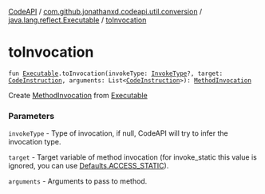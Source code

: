 [CodeAPI](../../index.md) / [com.github.jonathanxd.codeapi.util.conversion](../index.md) / [java.lang.reflect.Executable](index.md) / [toInvocation](.)

# toInvocation

`fun `[`Executable`](http://docs.oracle.com/javase/6/docs/api/java/lang/reflect/Executable.html)`.toInvocation(invokeType: `[`InvokeType`](../../com.github.jonathanxd.codeapi.base/-invoke-type/index.md)`?, target: `[`CodeInstruction`](../../com.github.jonathanxd.codeapi/-code-instruction.md)`, arguments: List<`[`CodeInstruction`](../../com.github.jonathanxd.codeapi/-code-instruction.md)`>): `[`MethodInvocation`](../../com.github.jonathanxd.codeapi.base/-method-invocation/index.md)

Create [MethodInvocation](../../com.github.jonathanxd.codeapi.base/-method-invocation/index.md) from [Executable](http://docs.oracle.com/javase/6/docs/api/java/lang/reflect/Executable.html)

### Parameters

`invokeType` - Type of invocation, if null, CodeAPI will try to infer the invocation type.

`target` - Target variable of method invocation (for invoke_static this value is ignored, you can use [Defaults.ACCESS_STATIC](../../com.github.jonathanxd.codeapi/-defaults/-a-c-c-e-s-s_-s-t-a-t-i-c.md)).

`arguments` - Arguments to pass to method.
